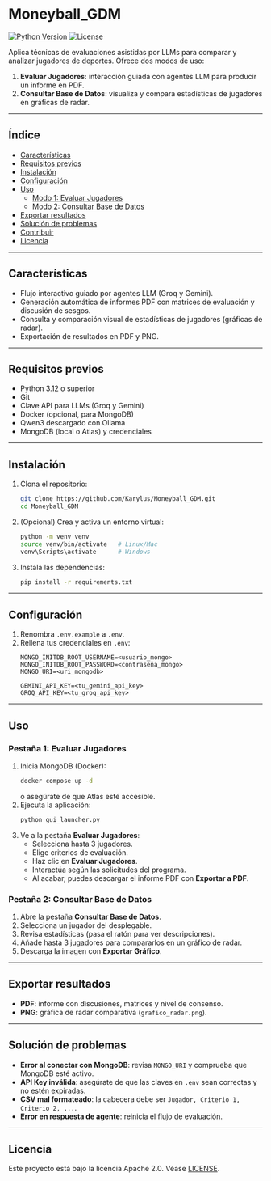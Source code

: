 # Moneyball_GDM

[![Python Version](https://img.shields.io/badge/python-3.12+-blue)](#requisitos-previos)
[![License](https://img.shields.io/badge/license-Apache%202.0-grenn)](#licencia)

Aplica técnicas de evaluaciones asistidas por LLMs para comparar y analizar jugadores de deportes. Ofrece dos modos de uso:  
1. **Evaluar Jugadores**: interacción guiada con agentes LLM para producir un informe en PDF.  
2. **Consultar Base de Datos**: visualiza y compara estadísticas de jugadores en gráficas de radar.

---

## Índice

- [Características](#caracter%C3%ADsticas)  
- [Requisitos previos](#requisitos-previos)  
- [Instalación](#instalaci%C3%B3n)  
- [Configuración](#configuraci%C3%B3n)  
- [Uso](#uso)  
  - [Modo 1: Evaluar Jugadores](#modo-1-evaluar-jugadores)  
  - [Modo 2: Consultar Base de Datos](#modo-2-consultar-base-de-datos)  
- [Exportar resultados](#exportar-resultados)  
- [Solución de problemas](#soluci%C3%B3n-de-problemas)  
- [Contribuir](#contribuir)  
- [Licencia](#licencia)  

---

## Características

- Flujo interactivo guiado por agentes LLM (Groq y Gemini).  
- Generación automática de informes PDF con matrices de evaluación y discusión de sesgos.  
- Consulta y comparación visual de estadísticas de jugadores (gráficas de radar).  
- Exportación de resultados en PDF y PNG.  

---

## Requisitos previos

- Python 3.12 o superior  
- Git  
- Clave API para LLMs (Groq y Gemini)  
- Docker (opcional, para MongoDB)
- Qwen3 descargado con Ollama
- MongoDB (local o Atlas) y credenciales   

---

## Instalación

1. Clona el repositorio:  
   ```bash
   git clone https://github.com/Karylus/Moneyball_GDM.git
   cd Moneyball_GDM
   ```
2. (Opcional) Crea y activa un entorno virtual:  
   ```bash
   python -m venv venv
   source venv/bin/activate   # Linux/Mac
   venv\Scripts\activate      # Windows
   ```
3. Instala las dependencias:  
   ```bash
   pip install -r requirements.txt
   ```

---

## Configuración

1. Renombra `.env.example` a `.env`.  
2. Rellena tus credenciales en `.env`:
   ```text
   MONGO_INITDB_ROOT_USERNAME=<usuario_mongo>
   MONGO_INITDB_ROOT_PASSWORD=<contraseña_mongo>
   MONGO_URI=<uri_mongodb>

   GEMINI_API_KEY=<tu_gemini_api_key>
   GROQ_API_KEY=<tu_groq_api_key>
   ```

---

## Uso

### Pestaña 1: Evaluar Jugadores

1. Inicia MongoDB (Docker):
   ```bash
   docker compose up -d
   ```
   o asegúrate de que Atlas esté accesible.  
2. Ejecuta la aplicación:
   ```bash
   python gui_launcher.py
   ```
3. Ve a la pestaña **Evaluar Jugadores**:
   - Selecciona hasta 3 jugadores.  
   - Elige criterios de evaluación.  
   - Haz clic en **Evaluar Jugadores**.  
   - Interactúa según las solicitudes del programa.  
   - Al acabar, puedes descargar el informe PDF con **Exportar a PDF**.

### Pestaña 2: Consultar Base de Datos

1. Abre la pestaña **Consultar Base de Datos**.  
2. Selecciona un jugador del desplegable.  
3. Revisa estadísticas (pasa el ratón para ver descripciones).  
4. Añade hasta 3 jugadores para compararlos en un gráfico de radar.  
5. Descarga la imagen con **Exportar Gráfico**.

---

## Exportar resultados

- **PDF**: informe con discusiones, matrices y nivel de consenso.  
- **PNG**: gráfica de radar comparativa (`grafico_radar.png`).  

---

## Solución de problemas

- **Error al conectar con MongoDB**: revisa `MONGO_URI` y comprueba que MongoDB esté activo.  
- **API Key inválida**: asegúrate de que las claves en `.env` sean correctas y no estén expiradas.  
- **CSV mal formateado**: la cabecera debe ser `Jugador, Criterio 1, Criterio 2, ...`.  
- **Error en respuesta de agente**: reinicia el flujo de evaluación.

---

## Licencia

Este proyecto está bajo la licencia Apache 2.0. Véase [LICENSE](LICENSE).
